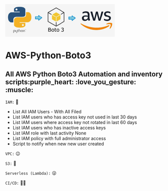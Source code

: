 ![alt text](https://github.com/Jagat45106/AWS-Python/blob/main/pythonboto3.png)

<H1>AWS-Python-Boto3</H1> 
<H2>All AWS Python Boto3 Automation and inventory scripts:purple_heart: :love_you_gesture: :muscle:</H2>

`IAM:` :cowboy_hat_face:
 - List All IAM Users - With All Filed
 - List IAM users who has access key not used in last 30 days
 - List IAM users where access key not rotated in last 60 days
 - List IAM users who has inactive access keys
 - List IAM role with last activity None
 - List IAM policy with full administrator access
 - Script to notify when new new user created

`VPC:` :wink:

`S3:` :smiling_face_with_three_hearts:

`Serverless (Lambda):` :stuck_out_tongue_winking_eye:

`CI/CD:` :face_in_clouds:

